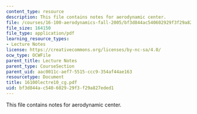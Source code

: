 ```yaml
---
content_type: resource
description: This file contains notes for aerodynamic center.
file: /courses/16-100-aerodynamics-fall-2005/bf3d844ac540602929f3f29a827eded1_16100lectre10_cg.pdf
file_size: 164150
file_type: application/pdf
learning_resource_types:
- Lecture Notes
license: https://creativecommons.org/licenses/by-nc-sa/4.0/
ocw_type: OCWFile
parent_title: Lecture Notes
parent_type: CourseSection
parent_uid: aac0011c-aef7-5515-ccc9-354af44ae163
resourcetype: Document
title: 16100lectre10_cg.pdf
uid: bf3d844a-c540-6029-29f3-f29a827eded1
---
```

This file contains notes for aerodynamic center.